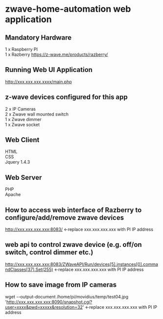 # zwave-home-automation web application 
## Mandatory Hardware   
1 x Raspberry PI   
1 x Razberry https://z-wave.me/products/razberry/    

## Running Web UI Application
http://xxx.xxx.xxx.xxxx/main.php  

## z-wave devices configured for this app
2 x IP Cameras    
2 x Zwave wall mounted switch    
1 x Zwave dimmer     
1 x Zwave socket     

## Web Client
HTML   
CSS   
Jquery 1.4.3

## Web Server
PHP   
Apache     


## How to access web interface of Razberry to configure/add/remove zwave devices    
http://xxx.xxx.xxx.xxx:8083/   <-replace xxx.xxx.xxx.xxx with PI IP address  


## web api to control zwave device (e.g. off/on switch, control dimmer etc.) 
http://xxx.xxx.xxx.xxx:8083/ZWaveAPI/Run/devices[5].instances[0].commandClasses[37].Set(255) <-replace xxx.xxx.xxx.xxx with PI IP address

## How to save image from IP cameras
wget --output-document /home/pi/movidius/temp/test04.jpg 'http://xxx.xxx.xxx.xxx:8090/snapshot.cgi?user=xxxx&pwd=xxxxx&resolution=32'
 <-replace xxx.xxx.xxx.xxx with PI IP address   
